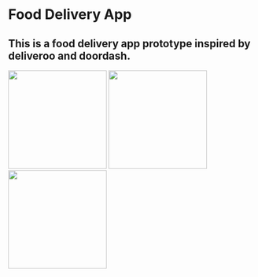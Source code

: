 # Food Delivery App
## This is a food delivery app prototype inspired by deliveroo and doordash.

<p float="left">
  <img src="https://drive.google.com/uc?export=view&id=1x43vOOwWy89rJsH5OxoAGN3xe2u1TnKm" width="200" />
  
  <img src="https://drive.google.com/uc?export=view&id=1mGOM5nXjmqscGQbwdJK04rTW-3Flz14k" width="200" />
  <img src="https://drive.google.com/uc?export=view&id=1M1X6WAbBSbqmpMWybsOpSaJE4UsXCBrk" width="200" /> 
</p>
